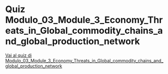 # Quiz Modulo_03_Module_3_Economy_Threats_in_Global_commodity_chains_and_global_production_network

[Vai al quiz di Modulo_03_Module_3_Economy_Threats_in_Global_commodity_chains_and_global_production_network](https://elearning-analystproject.eu/mod/quiz/view.php?id=240)
